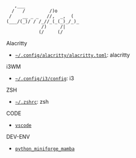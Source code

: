 ```shell
   ,___
  /   /         /)o
 /    __ _ _   //,  _,  (
(___/(_)/ / /_//_(_(_)_/_)_
             /)     /|
            (/     (/
```

Alacritty
- [`~/.config/alacritty/alacritty.toml`](./alacritty/alacritty.toml): alacritty

i3WM
- [`~/.config/i3/config`](./i3/config): i3

ZSH
- [`~/.zshrc`](./zsh/.zshrc): zsh

CODE
- [`vscode`](code/wspace.code-profile)

DEV-ENV
- [`python_miniforge_mamba`](dev_envs/py_mambaforge.sh)
